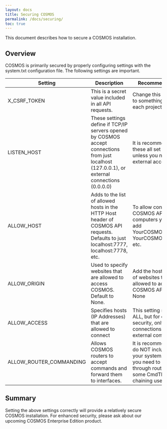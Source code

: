 ```yaml
---
layout: docs
title: Securing COSMOS
permalink: /docs/securing/
toc: true
---
```


This document describes how to secure a COSMOS installation.

## Overview

COSMOS is primarily secured by properly configuring settings with the system.txt configuration file.  The following settings are important.

| Setting | Description | Recommended Settings |
|---------|------------|-----------------|
| X_CSRF_TOKEN | This is a secret value included in all API requests. | Change this from the default to something different for each project. |
| LISTEN_HOST | These settings define if TCP/IP servers opened by COSMOS accept connections from just localhost (127.0.0.1), or external connections (0.0.0.0) | It is recommended to leave these all set at 127.0.0.1 unless you need to allow external access |
| ALLOW_HOST | Adds to the list of allowed hosts in the HTTP Host header of COSMOS API requests. Defaults to just localhost:7777, localhost:7778, etc.| To allow connections to COSMOS APIs from external computers you will need to add YourCOSMOSServerIP:7777, YourCOSMOSServerIP:7778, etc. |
| ALLOW_ORIGIN | Used to specify websites that are allowed to access COSMOS.  Default to None. | Add the hostname and port of websites that should be allowed to access the COSMOS API. Typically None |
| ALLOW_ACCESS | Specifies hosts (IP Addresses) that are allowed to connect | This setting still defaults to ALL, but for enhanced security, only allow connections from expected external computers. |
| ALLOW_ROUTER_COMMANDING | Allows COSMOS routers to accept commands and forward them to interfaces. | It is recommended that you do NOT include this line in your system.txt file unless you need to send commands through routers (such as some CmdTlmServer chaining use cases) |

## Summary

Setting the above settings correctly will provide a relatively secure COSMOS installation. 
For enhanced security, please ask about our upcoming COSMOS Enterprise Edition product.